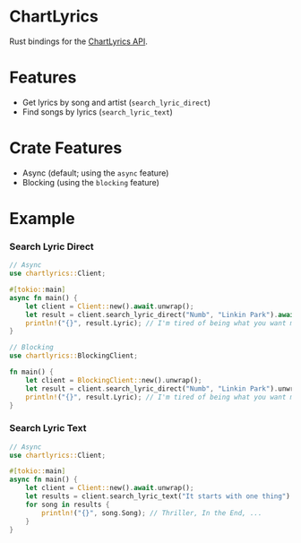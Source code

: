 # ChartLyrics
Rust bindings for the [ChartLyrics API](http://api.chartlyrics.com/apiv1.asmx).

# Features
- Get lyrics by song and artist (`search_lyric_direct`)
- Find songs by lyrics (`search_lyric_text`)

# Crate Features
- Async (default; using the `async` feature)
- Blocking (using the `blocking` feature)

# Example
### Search Lyric Direct
```rust
// Async
use chartlyrics::Client;

#[tokio::main]
async fn main() {
    let client = Client::new().await.unwrap();
    let result = client.search_lyric_direct("Numb", "Linkin Park").await.unwrap();
    println!("{}", result.Lyric); // I'm tired of being what you want me to be...
}
```

```rust
// Blocking
use chartlyrics::BlockingClient;

fn main() {
    let client = BlockingClient::new().unwrap();
    let result = client.search_lyric_direct("Numb", "Linkin Park").unwrap();
    println!("{}", result.Lyric); // I'm tired of being what you want me to be...
}
```

### Search Lyric Text
```rust
// Async
use chartlyrics::Client;

#[tokio::main]
async fn main() {
    let client = Client::new().await.unwrap();
    let results = client.search_lyric_text("It starts with one thing").await.unwrap();
    for song in results {
        println!("{}", song.Song); // Thriller, In the End, ...
    }
}
```
